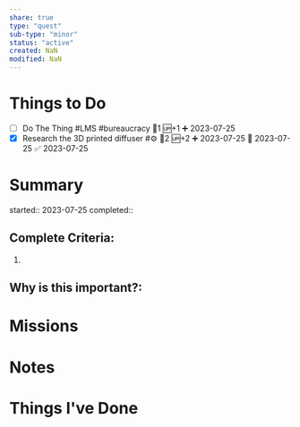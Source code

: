 ```yaml
---
share: true
type: "quest"
sub-type: "minor"
status: "active"
created: NaN 
modified: NaN
---
```

 
 
# Things to Do
- [ ] Do The Thing #LMS #bureaucracy 🥄1 🆙+1 ➕ 2023-07-25
- [x] Research the 3D printed diffuser #⚙ 🥄2 🆙+2 ➕ 2023-07-25 🛫 2023-07-25 ✅ 2023-07-25
# Summary
started:: 2023-07-25
completed::
## Complete Criteria:
1. 

## Why is this important?:

# Missions


# Notes

# Things I've Done